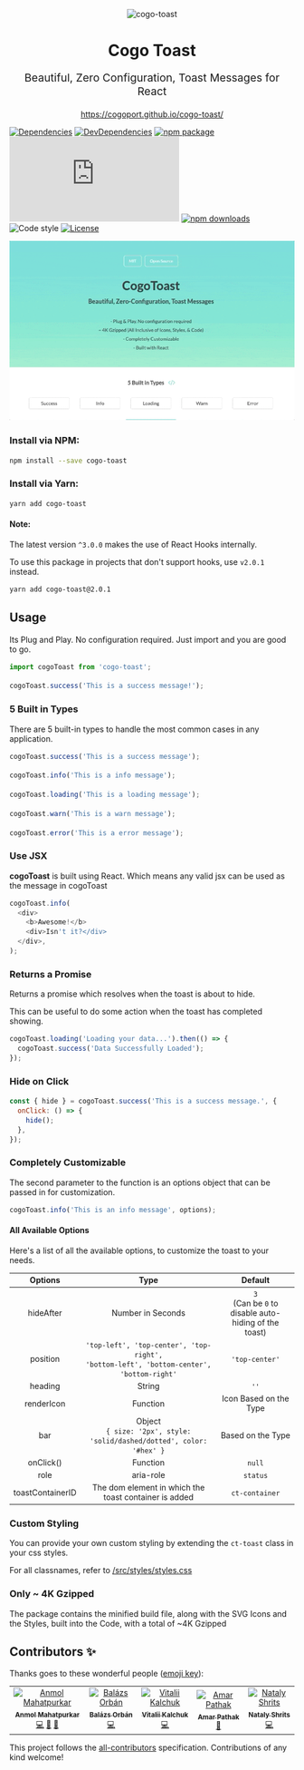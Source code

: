 <p align="center"><img src="https://cogoport.github.io/cogo-toast/meta/android-chrome-96x96.png" alt="cogo-toast" title="cogo-toast" width="120"><p>
<h1 align="center">Cogo Toast</h1>
<p align="center" style="font-size: 1.2rem;">Beautiful, Zero Configuration, Toast Messages for React</p>
<p align="center"><a href="https://cogoport.github.io/cogo-toast/">https://cogoport.github.io/cogo-toast/</a></p>

[![Dependencies](https://img.shields.io/david/Cogoport/cogo-toast.svg)](https://david-dm.org/Cogoport/cogo-toast.svg)
[![DevDependencies](https://img.shields.io/david/dev/Cogoport/cogo-toast.svg)](https://david-dm.org/Cogoport/cogo-toast?type=dev)
[![npm package](https://img.shields.io/npm/v/cogo-toast/latest.svg)](https://www.npmjs.com/package/cogo-toast)
[![Small size](https://img.badgesize.io/https://unpkg.com/cogo-toast/dist/index.js?compression=gzip)](https://unpkg.com/cogo-toast/dist/index.js)
[![npm downloads](https://img.shields.io/npm/dm/cogo-toast.svg)](https://www.npmjs.com/package/cogo-toast)
![Code style](https://img.shields.io/badge/code_style-prettier-ff69b4.svg)
[![License](https://img.shields.io/npm/l/@xstyled/styled-components.svg)](https://github.com/Cogoport/cogo-toast/blob/master/LICENSE)

<p align="center">
<img src="docs/public/images/preview.gif" alt="cogo-toast-preview" title="cogo-toast-preview">
<p>

### Install via NPM:

```bash
npm install --save cogo-toast
```

### Install via Yarn:

```bash
yarn add cogo-toast
```

#### Note:

The latest version `^3.0.0` makes the use of React Hooks internally.

To use this package in projects that don't support hooks, use `v2.0.1` instead.

```bash
yarn add cogo-toast@2.0.1
```

## Usage

Its Plug and Play. No configuration required. Just import and you are good to go.

```javascript
import cogoToast from 'cogo-toast';

cogoToast.success('This is a success message!');
```

### 5 Built in Types

There are 5 built-in types to handle the most common cases in any application.

```javascript
cogoToast.success('This is a success message');

cogoToast.info('This is a info message');

cogoToast.loading('This is a loading message');

cogoToast.warn('This is a warn message');

cogoToast.error('This is a error message');
```

### Use JSX

**cogoToast** is built using React. Which means any valid jsx can be used as the message in cogoToast

```javascript
cogoToast.info(
  <div>
    <b>Awesome!</b>
    <div>Isn't it?</div>
  </div>,
);
```

### Returns a Promise

Returns a promise which resolves when the toast is about to hide.

This can be useful to do some action when the toast has completed showing.

```javascript
cogoToast.loading('Loading your data...').then(() => {
  cogoToast.success('Data Successfully Loaded');
});
```

### Hide on Click

```javascript
const { hide } = cogoToast.success('This is a success message.', {
  onClick: () => {
    hide();
  },
});
```

### Completely Customizable

The second parameter to the function is an options object that can be passed in for customization.

```javascript
cogoToast.info('This is an info message', options);
```

#### All Available Options

Here's a list of all the available options, to customize the toast to your needs.

|    Options    |                                               Type                                               |                          Default                           |
| :-----------: | :----------------------------------------------------------------------------------------------: | :--------------------------------------------------------: |
|   hideAfter   |                                        Number in Seconds                                         | `3` <br />(Can be `0` to disable auto-hiding of the toast) |
|   position    | `'top-left', 'top-center', 'top-right',` <br /> `'bottom-left', 'bottom-center', 'bottom-right'` |                       `'top-center'`                       |
|    heading    |                                              String                                              |                            `''`                            |
|  renderIcon   |                                       Function<ReactNode>                                        |                   Icon Based on the Type                   |
|      bar      |           Object <br /> `{ size: '2px', style: 'solid/dashed/dotted', color: '#hex' }`           |                     Based on the Type                      |
| onClick() |                                             Function                                             |                           `null`                           |
| role |                                             aria-role                                             |                           `status`                           |
| toastContainerID |                   The dom element in which the toast container is added                                         |                           `ct-container`                           |

### Custom Styling

You can provide your own custom styling by extending the `ct-toast` class in your css styles.

For all classnames, refer to [/src/styles/styles.css](/src/styles/styles.css)

### Only ~ 4K Gzipped

The package contains the minified build file, along with the SVG Icons and the Styles, built into the Code, with a total of ~4K Gzipped

## Contributors ✨

Thanks goes to these wonderful people ([emoji key](https://allcontributors.org/docs/en/emoji-key)):

<!-- ALL-CONTRIBUTORS-LIST:START - Do not remove or modify this section -->
<!-- prettier-ignore-start -->
<!-- markdownlint-disable -->
<table>
  <tr>
    <td align="center"><a href="https://github.com/anmolmahatpurkar"><img src="https://avatars2.githubusercontent.com/u/36692003?v=4" width="100px;" alt="Anmol Mahatpurkar"/><br /><sub><b>Anmol Mahatpurkar</b></sub></a><br /><a href="https://github.com/Cogoport/cogo-toast/commits?author=anmolmahatpurkar" title="Code">💻</a> <a href="#design-anmolmahatpurkar" title="Design">🎨</a> <a href="https://github.com/Cogoport/cogo-toast/commits?author=anmolmahatpurkar" title="Documentation">📖</a></td>
    <td align="center"><a href="https://balazsorban.com"><img src="https://avatars1.githubusercontent.com/u/18369201?v=4" width="100px;" alt="Balázs Orbán"/><br /><sub><b>Balázs Orbán</b></sub></a><br /><a href="https://github.com/Cogoport/cogo-toast/commits?author=balazsorban44" title="Code">💻</a></td>
    <td align="center"><a href="https://github.com/Keaws"><img src="https://avatars1.githubusercontent.com/u/5289466?v=4" width="100px;" alt="Vitalii Kalchuk"/><br /><sub><b>Vitalii Kalchuk</b></sub></a><br /><a href="https://github.com/Cogoport/cogo-toast/commits?author=Keaws" title="Code">💻</a></td>
    <td align="center"><a href="http://www.apathak.com"><img src="https://avatars1.githubusercontent.com/u/24917309?v=4" width="100px;" alt="Amar Pathak"/><br /><sub><b>Amar Pathak</b></sub></a><br /><a href="https://github.com/Cogoport/cogo-toast/commits?author=amarpathak" title="Documentation">📖</a></td>
    <td align="center"><a href="https://github.com/nataly87s"><img src="https://avatars2.githubusercontent.com/u/7895237?s=460&v=4" width="100px;" alt="Nataly Shrits"/><br /><sub><b>Nataly Shrits</b></sub></a><br /><a href="https://github.com/Cogoport/cogo-toast/commits?author=nataly87s" title="Code">💻</a></td>
  </tr>
</table>

<!-- markdownlint-enable -->
<!-- prettier-ignore-end -->
<!-- ALL-CONTRIBUTORS-LIST:END -->

This project follows the [all-contributors](https://github.com/all-contributors/all-contributors) specification. Contributions of any kind welcome!
